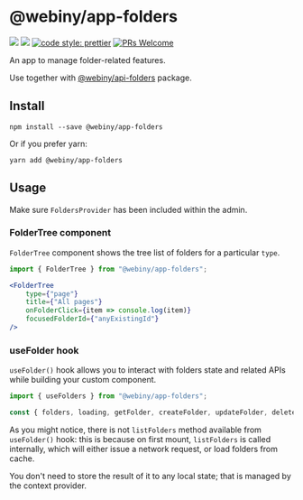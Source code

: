 # @webiny/app-folders
[![](https://img.shields.io/npm/dw/@webiny/app-folders.svg)](https://www.npmjs.com/package/@webiny/app-folders) 
[![](https://img.shields.io/npm/v/@webiny/app-folders.svg)](https://www.npmjs.com/package/@webiny/app-folders)
[![code style: prettier](https://img.shields.io/badge/code_style-prettier-ff69b4.svg?style=flat-square)](https://github.com/prettier/prettier)
[![PRs Welcome](https://img.shields.io/badge/PRs-welcome-brightgreen.svg?style=flat-square)](http://makeapullrequest.com)

An app to manage folder-related features. 

Use together with [@webiny/api-folders](../api-folders) package.

## Install
```
npm install --save @webiny/app-folders
```

Or if you prefer yarn: 
```
yarn add @webiny/app-folders
```

## Usage
Make sure `FoldersProvider` has been included within the admin.

### FolderTree component
`FolderTree` component shows the tree list of folders for a particular `type`.


```jsx
import { FolderTree } from "@webiny/app-folders";

<FolderTree
    type={"page"}
    title={"All pages"}
    onFolderClick={item => console.log(item)}
    focusedFolderId={"anyExistingId"}
/>
```

### useFolder hook
`useFolder()` hook allows you to interact with folders state and related APIs while building your custom component.

```jsx
import { useFolders } from "@webiny/app-folders";

const { folders, loading, getFolder, createFolder, updateFolder, deleteFolder } = useFolders("page"); // IMPORTANT: pass the `type` of folder you want to interact with.
```

As you might notice, there is not `listFolders` method available from `useFolder()` hook: this is because on first mount, `listFolders` is called internally, which will either issue a network request, or load folders from cache.

You don't need to store the result of it to any local state; that is managed by the context provider.
